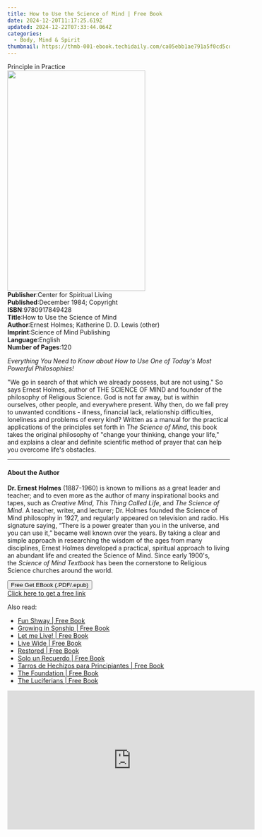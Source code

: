 ```yaml
---
title: How to Use the Science of Mind | Free Book
date: 2024-12-20T11:17:25.619Z
updated: 2024-12-22T07:33:44.064Z
categories:
  - Body, Mind & Spirit
thumbnail: https://thmb-001-ebook.techidaily.com/ca05ebb1ae791a5f0cd5cd96fe64edf8595d535aa1d9774cdb9efe92ccac396c.jpg
---
```

<main id="book-container">
  <div class="flex flex-col">
    <div class="book-brief flex-1 py-6 px-4 sm:p-6 md:py-10 md:px-8">
      <!-- brief-->
      <div class="book-brief-main">Principle in Practice</div>
    </div>
    <div
      class="book-meta-info flex-1 grid gap-4 col-start-1 col-end-3 row-start-1 sm:mb-6 sm:grid-cols-4 lg:gap-6 lg:col-start-2 lg:row-end-6 lg:row-span-6 lg:mb-0"
    >
      <div
        class="book-meta-info-left place-content-center mt-4 p-4 text-sm leading-6 col-start-2 col-span-2 dark:text-slate-400"
      >
        <img
          class="w-full h-500 object-cover rounded-lg sm:h-255 sm:col-span-2 lg:col-span-full"
          src="https://img-001-ebook.techidaily.com/a47e86f3d00feea971c1fbd3cb735d6b286de3bc764b10df0398160aab85f997.jpg"
          alt=""
          width="312"
          height="500"
        />
      </div>
      <div
        class="book-meta-info-right mt-2 col-start-1 row-start-2 col-span-3 self-center"
      >
        <!-- meta data  -->
        <div class="flex flex-col px-4 md:px-8">
          <div class="flex-1">
            <strong>Publisher</strong>:<span class="px-2"
              >Center for Spiritual Living</span
            >
          </div>
          <div class="flex-1">
            <strong>Published</strong>:<span class="px-2"
              >December 1984; Copyright</span
            >
          </div>
          <div class="flex-1">
            <strong>ISBN</strong>:<span class="px-2">9780917849428</span>
          </div>
          <div class="flex-1">
            <strong>Title</strong>:<span class="px-2"
              >How to Use the Science of Mind</span
            >
          </div>
          <div class="flex-1">
            <strong>Author</strong>:<span class="px-2"
              >Ernest Holmes; Katherine D. D. Lewis (other)</span
            >
          </div>
          <div class="flex-1">
            <strong>Imprint</strong>:<span class="px-2"
              >Science of Mind Publishing</span
            >
          </div>
          <div class="flex-1">
            <strong>Language</strong>:<span class="px-2">English</span>
          </div>
          <div class="flex-1">
            <strong>Number of Pages</strong>:<span class="px-2">120</span>
          </div>
        </div>
      </div>
    </div>
    <div class="book-description flex-1 py-6 px-4 sm:p-6 md:py-10 md:px-8">
      <div class="book-description-main">
        <div accordion-content="" id="description">
          <p>
            <i
              >Everything You Need to Know about How to Use One of Today's Most
              Powerful Philosophies!</i
            >
          </p>
          <p>
            "We go in search of that which we already possess, but are not
            using." So says Ernest Holmes, author of THE SCIENCE OF MIND and
            founder of the philosophy of Religious Science. God is not far away,
            but is within ourselves, other people, and everywhere present. Why
            then, do we fall prey to unwanted conditions - illness, financial
            lack, relationship difficulties, loneliness and problems of every
            kind? Written as a manual for the practical applications of the
            principles set forth in&nbsp;<i>The Science of Mind</i>, this book
            takes the original philosophy of "change your thinking, change your
            life," and explains a clear and definite scientific method of prayer
            that can help you overcome life's obstacles.
          </p>
        </div>
      </div>
    </div>
    <div class="book-excerpts flex-1 py-6 px-4 sm:p-6 md:py-10 md:px-8">
      <!-- excerpts-->
      <div class="book-excerpts-main">
        <hr />
        <h4 class="placeholder placeholder-heading">
          <span>About the Author</span>
        </h4>
        <p>
          <b>Dr. Ernest Holmes</b> (1887-1960) is known to millions as a great
          leader and teacher; and to even more as the author of many
          inspirational books and tapes, such as&nbsp;<i>Creative Mind</i
          >,&nbsp;<i>This Thing Called Life</i>, and&nbsp;<i
            >The Science of Mind</i
          >. A teacher, writer, and lecturer; Dr. Holmes founded the Science of
          Mind philosophy in 1927, and regularly appeared on television and
          radio. His signature saying, “There is a power greater than you in the
          universe, and you can use it,” became well known over the years. By
          taking a clear and simple approach in researching the wisdom of the
          ages from many disciplines, Ernest Holmes developed a practical,
          spiritual approach to living an abundant life and created the Science
          of Mind. Since early 1900's, the&nbsp;<i>Science of Mind Textbook</i
          >&nbsp;has been the cornerstone to Religious Science churches around
          the world.
        </p>
      </div>
    </div>
    <div
      class="book-about-author flex-1 py-6 px-4 sm:p-6 md:py-10 md:px-8"
    ></div>
    <div class="book-free-get flex-1 py-6 px-4 sm:p-6 md:py-10 md:px-8">
      <button
        id="btn-free-get"
        class="bg-blue-500 hover:bg-blue-700 text-white font-bold py-2 px-4 rounded"
      >
        Free Get EBook (.PDF/.epub)
      </button>
      <div id="countdown-display" class="px-2 text-lg mt-2"></div>
      <a
        id="free-link"
        class="hidden bg-blue-500 hover:bg-blue-700 text-white font-bold py-2 px-4 rounded"
        href="https://www.ebooks.com/en-us/book/95693316/how-to-use-the-science-of-mind/ernest-holmes/"
        target="_blank"
        >Click here to get a free link</a
      >
    </div>
    <script>
      let countdownTime = 0;
      let countdownInterval = null;
      document
        .getElementById('btn-free-get')
        .addEventListener('click', startCountdown);
      function startCountdown() {
        countdownTime = new Date().getTime() + 60000 * 3;
        countdownInterval = setInterval(updateCountdown, 1000);
        document.getElementById('btn-free-get').disabled = true;
        document
          .getElementById('btn-free-get')
          .classList.add('bg-gray-500', 'cursor-not-allowed');
      }
      function updateCountdown() {
        let currentTime = new Date().getTime();
        let timeLeft = countdownTime - currentTime;
        let secondsLeft = Math.floor(timeLeft / 1000);
        document.getElementById('countdown-display').innerHTML =
          `Remaining time: ${secondsLeft} seconds.`;
        if (secondsLeft <= 0) {
          clearInterval(countdownInterval);
          document.getElementById('btn-free-get').classList.add('hidden');
          document.getElementById('free-link').classList.remove('hidden');
          document.getElementById('countdown-display').innerHTML = '';
        }
      }
    </script>
  </div>
</main>

<ins class="adsbygoogle"
      style="display:block"
      data-ad-client="ca-pub-7571918770474297"
      data-ad-slot="8358498916"
      data-ad-format="auto"
      data-full-width-responsive="true"></ins>
    

<span class="atpl-alsoreadstyle">Also read:</span>
<div><ul>
<li><a href="https://novels-ebooks.techidaily.com/211123122-9798988686811-fun-shway/"><u>Fun Shway | Free Book</u></a></li>
<li><a href="https://novels-ebooks.techidaily.com/211123388-9781958997444-growing-in-sonship/"><u>Growing in Sonship | Free Book</u></a></li>
<li><a href="https://novels-ebooks.techidaily.com/211123793-9781088027486-let-me-live/"><u>Let me Live! | Free Book</u></a></li>
<li><a href="https://novels-ebooks.techidaily.com/211123417-9798891750012-live-wide/"><u>Live Wide | Free Book</u></a></li>
<li><a href="https://novels-ebooks.techidaily.com/211123123-9781739519438-restored/"><u>Restored | Free Book</u></a></li>
<li><a href="https://novels-ebooks.techidaily.com/211123037-9781088271285-solo-un-recuerdo/"><u>Solo un Recuerdo | Free Book</u></a></li>
<li><a href="https://novels-ebooks.techidaily.com/211123023-9781088270905-tarros-de-hechizos-para-principiantes/"><u>Tarros de Hechizos para Principiantes | Free Book</u></a></li>
<li><a href="https://novels-ebooks.techidaily.com/211123409-9781958997437-the-foundation/"><u>The Foundation | Free Book</u></a></li>
<li><a href="https://novels-ebooks.techidaily.com/211123780-9781087990958-the-luciferians/"><u>The Luciferians | Free Book</u></a></li>
</ul></div>

<!-- affiliate ads begin -->
<iframe width="560" height="315" src="https://www.youtube.com/embed/May-pLCUkEA?si=PGlcFZAlsp3S3beI" title="YouTube video player" frameborder="0" allow="accelerometer; autoplay; clipboard-write; encrypted-media; gyroscope; picture-in-picture; web-share" referrerpolicy="strict-origin-when-cross-origin" allowfullscreen></iframe>
<!-- affiliate ads end -->

